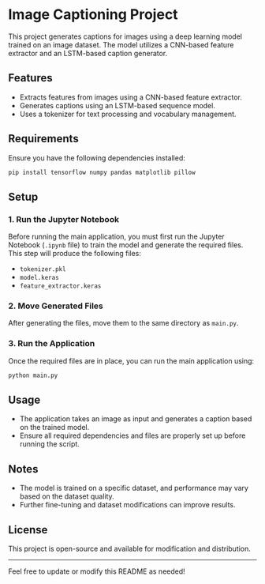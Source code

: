 # Image Captioning Project

This project generates captions for images using a deep learning model trained on an image dataset. The model utilizes a CNN-based feature extractor and an LSTM-based caption generator.

## Features
- Extracts features from images using a CNN-based feature extractor.
- Generates captions using an LSTM-based sequence model.
- Uses a tokenizer for text processing and vocabulary management.

## Requirements
Ensure you have the following dependencies installed:

```bash
pip install tensorflow numpy pandas matplotlib pillow
```

## Setup
### 1. Run the Jupyter Notebook
Before running the main application, you must first run the Jupyter Notebook (`.ipynb` file) to train the model and generate the required files. This step will produce the following files:
- `tokenizer.pkl`
- `model.keras`
- `feature_extractor.keras`

### 2. Move Generated Files
After generating the files, move them to the same directory as `main.py`.

### 3. Run the Application
Once the required files are in place, you can run the main application using:

```bash
python main.py
```

## Usage
- The application takes an image as input and generates a caption based on the trained model.
- Ensure all required dependencies and files are properly set up before running the script.

## Notes
- The model is trained on a specific dataset, and performance may vary based on the dataset quality.
- Further fine-tuning and dataset modifications can improve results.

## License
This project is open-source and available for modification and distribution.

---
Feel free to update or modify this README as needed!

